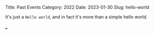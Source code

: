 Title: Past Events
Category: 2022
Date: 2023-01-30
Slug: hello-world

It's just a `Hello world`, and in fact it's more than a simple hello world.

[_]({static}/file/)